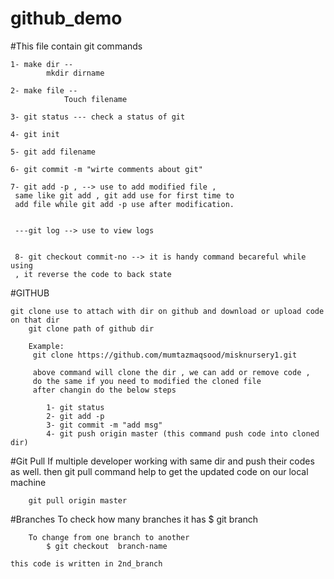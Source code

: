 # github_demo

#This file contain git commands 

    1- make dir --
            mkdir dirname
    
    2- make file --
                Touch filename 
     
    3- git status --- check a status of git 
     
    4- git init
    
    5- git add filename
    
    6- git commit -m "wirte comments about git"
    
    7- git add -p , --> use to add modified file ,
     same like git add , git add use for first time to 
     add file while git add -p use after modification.
     
     
     ---git log --> use to view logs 
     
     
     8- git checkout commit-no --> it is handy command becareful while using
     , it reverse the code to back state

#GITHUB 
    
    git clone use to attach with dir on github and download or upload code on that dir
        git clone path of github dir
        
        Example:
         git clone https://github.com/mumtazmaqsood/misknursery1.git
         
         above command will clone the dir , we can add or remove code , 
         do the same if you need to modified the cloned file
         after changin do the below steps
            
            1- git status
            2- git add -p
            3- git commit -m "add msg"
            4- git push origin master (this command push code into cloned dir)
    
   #Git Pull
    If multiple developer working with same dir and push their codes as well. then
    git pull command help to get the updated code on our local machine
    
        git pull origin master 
     
   #Branches
        To check how many branches it has 
            $ git branch
            
        To change from one branch to another 
            $ git checkout  branch-name 
        
    this code is written in 2nd_branch